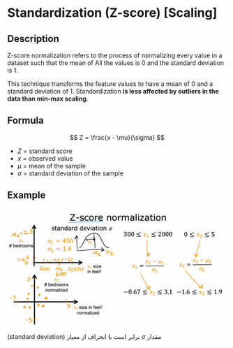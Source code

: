 # Standardization (Z-score) [Scaling]

## Description

Z-score normalization refers to the process of normalizing every value in a dataset such that the mean of All the values is 0 and the standard deviation is 1.

This technique transforms the feature values to have a mean of 0 and a standard deviation of 1.
Standardization **is less affected by outliers in the data than min-max scaling**.

## Formula

$$
Z = \frac{x - \mu}{\sigma}
$$

- $Z$ = standard score
- $x$ = observed value
- $\mu$ = mean of the sample
- $\sigma$ = standard deviation of the sample

## Example

![](standardization/image1.png)

<span dir="rtl">مقدار $\sigma$ برابر است با انحراف از معیار (standard deviation)</span>
